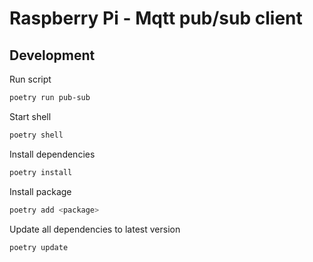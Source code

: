 # Raspberry Pi - Mqtt pub/sub client

## Development

Run script

```bash
poetry run pub-sub
```

Start shell

```bash
poetry shell
```

Install dependencies

```bash
poetry install
```

Install package
```bash
poetry add <package>
```

Update all dependencies to latest version

```bash
poetry update
```
